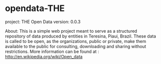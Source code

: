 opendata-THE
============

project: THE Open Data
version: 0.0.3

About: This is a simple web project meant to serve as a structured repository of data produced by entities 
in Teresina, Piaui, Brazil. These data is called to be open, as the organizations, public or private, make 
them available to the public for consulting, downloading and sharing without restrictions. More information 
can be found at : http://en.wikipedia.org/wiki/Open_data
